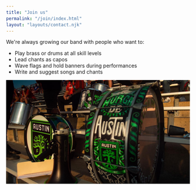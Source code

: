 ```yaml
---
title: "Join us"
permalink: "/join/index.html"
layout: "layouts/contact.njk"
---
```


We're always growing our band with people who want to:

- Play brass or drums at all skill levels
- Lead chants as capos
- Wave flags and hold banners during performances
- Write and suggest songs and chants

![2020 UT Soccer drums sitting on bleachers](/static/img/2020-ut-soccer-drums.jpeg "Photo by Elias Posada")

